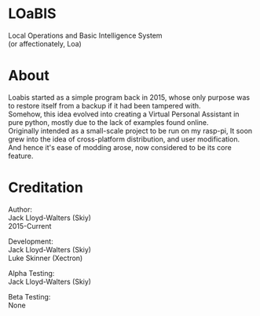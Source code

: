 # LOaBIS
Local Operations and Basic Intelligence System  
(or affectionately, Loa)

# About
Loabis started as a simple program back in 2015, whose only purpose was to restore itself from a backup if it had been tampered with.  
Somehow, this idea evolved into creating a Virtual Personal Assistant in pure python, mostly due to the lack of examples found online.  
Originally intended as a small-scale project to be run on my rasp-pi, It soon grew into the idea of cross-platform distribution, and user modification.  
And hence it's ease of modding arose, now considered to be its core feature.  

# Creditation
Author:  
Jack Lloyd-Walters  (Skiy)  
2015-Current  
  
Development:  
Jack Lloyd-Walters  (Skiy)  
Luke Skinner        (Xectron)  
  
Alpha Testing:  
Jack Lloyd-Walters  (Skiy)  
  
Beta Testing:  
None  
